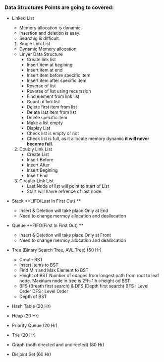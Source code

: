 ###  Data Structures Points are going to covered:
-  Linked List
    - Memory allocation is dynamic.
    - Insertion and deletion is easy.
    - Searchig is difficult.
    1. Single Link List 
    - Dynamic Memory allocation
    - Linyer Data Structure
        -  Create  link list
        -  Insert item at begining
        -  Insert item at end
        -  Insert item before specific item
        -  Insert item after specific item
        -  Reverse of list
        -  Reverse of list using recurssion
        -  Find element from link list
        -  Count of link list
        -  Delete first item from list
        -  Delete last item from list
        -  Delete specific item
        -  Make a list empty
        -  Display List
        -  Check list is empty or not
        -  Check list is full, as it allocate memory dynamic **it will never become full**.
    2. Doubly Link List 
        - Create List
        - Insert Before
        - Insert After
        - Insert Begining
        - Insert End
    3. Circular Link List 
        - Last Node of list will point to start of List
        - Start will havre refrence of last node.
-  Stack **LIFO(Last In First Out) **
    - Insert & Deletion will take place Only at End
    - Need to change mermoy allocation and deallocation
-  Queue **FIFO(First In First Out) **
    - Insert & Deletion will take place Only at Front
    - Need to change mermoy allocation and deallocation
-  Tree (Binary Search Tree, AVL Tree) (60 Hr)
    - Create BST
    - Insert Items to BST
    - Find Min and Max Element fo BST
    - Height of BST 
    Number of edages from longest path from root to leaf node.
    Maxinum node in tree is 2^h-1 h->height od BST
    - BFS (Breath first search) & DFS (Depth first search)
    BFS : Level Order 
    DFS :  Level Order
    - Depth of BST

-  Hash Table (20 Hr)
-  Heap (20 Hr)
-  Priority Queue (20 Hr)
-  Trie (20 Hr)

-  Graph (both directed and undirected) (80 Hr)
-  Disjoint Set (60 Hr)